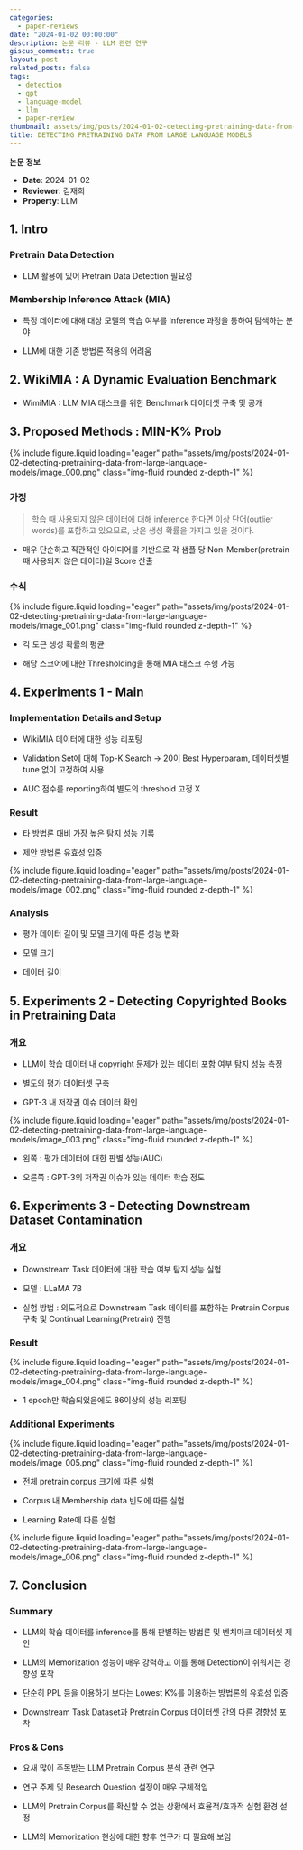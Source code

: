 ```yaml
---
categories:
  - paper-reviews
date: "2024-01-02 00:00:00"
description: 논문 리뷰 - LLM 관련 연구
giscus_comments: true
layout: post
related_posts: false
tags:
  - detection
  - gpt
  - language-model
  - llm
  - paper-review
thumbnail: assets/img/posts/2024-01-02-detecting-pretraining-data-from-large-language-models/thumbnail.jpg
title: DETECTING PRETRAINING DATA FROM LARGE LANGUAGE MODELS
---
```


**논문 정보**

- **Date**: 2024-01-02
- **Reviewer**: 김재희
- **Property**: LLM

## 1. Intro

### Pretrain Data Detection

- LLM 활용에 있어 Pretrain Data Detection 필요성

### Membership Inference Attack (MIA)

- 특정 데이터에 대해 대상 모델의 학습 여부를 Inference 과정을 통하여 탐색하는 분야

- LLM에 대한 기존 방법론 적용의 어려움

## 2. WikiMIA : A Dynamic Evaluation Benchmark

- WimiMIA : LLM MIA 태스크를 위한 Benchmark 데이터셋 구축 및 공개

## 3. Proposed Methods : MIN-K% Prob

{% include figure.liquid loading="eager" path="assets/img/posts/2024-01-02-detecting-pretraining-data-from-large-language-models/image_000.png" class="img-fluid rounded z-depth-1" %}

### 가정

> 학습 때 사용되지 않은 데이터에 대해 inference 한다면 이상 단어(outlier words)를 포함하고 있으므로, 낮은 생성 확률을 가지고 있을 것이다.

- 매우 단순하고 직관적인 아이디어를 기반으로 각 샘플 당 Non-Member(pretrain 때 사용되지 않은 데이터)일 Score 산출

### 수식

{% include figure.liquid loading="eager" path="assets/img/posts/2024-01-02-detecting-pretraining-data-from-large-language-models/image_001.png" class="img-fluid rounded z-depth-1" %}

- 각 토큰 생성 확률의 평균

- 해당 스코어에 대한 Thresholding을 통해 MIA 태스크 수행 가능

## 4. Experiments 1 - Main

### Implementation Details and Setup

- WikiMIA 데이터에 대한 성능 리포팅

- Validation Set에 대해 Top-K Search → 20이 Best Hyperparam, 데이터셋별 tune 없이 고정하여 사용

- AUC 점수를 reporting하여 별도의 threshold 고정 X

### Result

- 타 방법론 대비 가장 높은 탐지 성능 기록

- 제안 방법론 유효성 입증

{% include figure.liquid loading="eager" path="assets/img/posts/2024-01-02-detecting-pretraining-data-from-large-language-models/image_002.png" class="img-fluid rounded z-depth-1" %}

### Analysis

- 평가 데이터 길이 및 모델 크기에 따른 성능 변화

- 모델 크기

- 데이터 길이

## 5. Experiments 2 - Detecting Copyrighted Books in Pretraining Data

### 개요

- LLM이 학습 데이터 내 copyright 문제가 있는 데이터 포함 여부 탐지 성능 측정

- 별도의 평가 데이터셋 구축

- GPT-3 내 저작권 이슈 데이터 확인

{% include figure.liquid loading="eager" path="assets/img/posts/2024-01-02-detecting-pretraining-data-from-large-language-models/image_003.png" class="img-fluid rounded z-depth-1" %}

- 왼쪽 : 평가 데이터에 대한 판별 성능(AUC)

- 오른쪽 : GPT-3의 저작권 이슈가 있는 데이터 학습 정도

## 6. Experiments 3 - Detecting Downstream Dataset Contamination

### 개요

- Downstream Task 데이터에 대한 학습 여부 탐지 성능 실험

- 모델 : LLaMA 7B

- 실험 방법 : 의도적으로 Downstream Task 데이터를 포함하는 Pretrain Corpus 구축 및 Continual Learning(Pretrain) 진행

### Result

{% include figure.liquid loading="eager" path="assets/img/posts/2024-01-02-detecting-pretraining-data-from-large-language-models/image_004.png" class="img-fluid rounded z-depth-1" %}

- 1 epoch만 학습되었음에도 86이상의 성능 리포팅

### Additional Experiments

{% include figure.liquid loading="eager" path="assets/img/posts/2024-01-02-detecting-pretraining-data-from-large-language-models/image_005.png" class="img-fluid rounded z-depth-1" %}

- 전체 pretrain corpus 크기에 따른 실험

- Corpus 내 Membership data 빈도에 따른 실험

- Learning Rate에 따른 실험

{% include figure.liquid loading="eager" path="assets/img/posts/2024-01-02-detecting-pretraining-data-from-large-language-models/image_006.png" class="img-fluid rounded z-depth-1" %}

## 7. Conclusion

### Summary

- LLM의 학습 데이터를 inference를 통해 판별하는 방법론 및 벤치마크 데이터셋 제안

- LLM의 Memorization 성능이 매우 강력하고 이를 통해 Detection이 쉬워지는 경향성 포착

- 단순히 PPL 등을 이용하기 보다는 Lowest K%를 이용하는 방법론의 유효성 입증

- Downstream Task Dataset과 Pretrain Corpus 데이터셋 간의 다른 경향성 포착

### Pros & Cons

- 요새 많이 주목받는 LLM Pretrain Corpus 분석 관련 연구

- 연구 주제 및 Research Question 설정이 매우 구체적임

- LLM의 Pretrain Corpus를 확신할 수 없는 상황에서 효율적/효과적 실험 환경 설정

- LLM의 Memorization 현상에 대한 향후 연구가 더 필요해 보임
